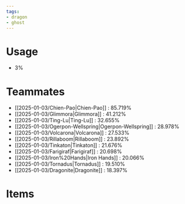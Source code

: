 ```yaml
---
tags:
- dragon
- ghost
---
```

# Usage
- 3%
# Teammates
- [[2025-01-03/Chien-Pao|Chien-Pao]] : 85.719%
- [[2025-01-03/Glimmora|Glimmora]] : 41.212%
- [[2025-01-03/Ting-Lu|Ting-Lu]] : 32.655%
- [[2025-01-03/Ogerpon-Wellspring|Ogerpon-Wellspring]] : 28.978%
- [[2025-01-03/Volcarona|Volcarona]] : 27.533%
- [[2025-01-03/Rillaboom|Rillaboom]] : 23.892%
- [[2025-01-03/Tinkaton|Tinkaton]] : 21.676%
- [[2025-01-03/Farigiraf|Farigiraf]] : 20.698%
- [[2025-01-03/Iron%20Hands|Iron Hands]] : 20.066%
- [[2025-01-03/Tornadus|Tornadus]] : 19.510%
- [[2025-01-03/Dragonite|Dragonite]] : 18.397%
# Items
